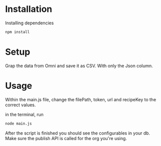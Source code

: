# Installation
Installing dependencies
```bash
npm install
```

# Setup
Grap the data from Omni and save it as CSV. With only the Json column.

# Usage
Within the main.js file, change the filePath, token, url and recipeKey to the correct values.

in the terminal, run
```bash
node main.js
```

After the script is finished you should see the configurables in your db. Make sure the publish API is called for the org you're using.
